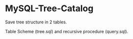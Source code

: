 # MySQL-Tree-Catalog
Save tree structure in 2 tables.

Table Scheme (tree.sql) and recursive procedure (query.sql).

